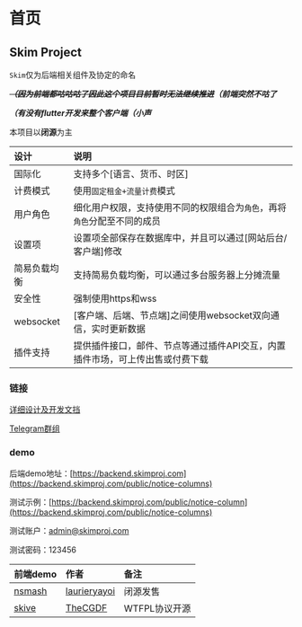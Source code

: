 # 首页

## Skim Project
`Skim`仅为后端相关组件及协定的命名

~~_**（因为前端都咕咕咕了因此这个项目目前暂时无法继续推进**_~~_**（前端突然不咕了**_

_**（有没有flutter开发来整个客户端（小声**_

本项目以**闭源**为主

| 设计 | 说明 |
| :- | :- |
| 国际化 | 支持多个\[语言、货币、时区\] |
| 计费模式 | 使用`固定租金+流量计费`模式 |
| 用户角色 | 细化用户权限，支持使用不同的权限组合为`角色`，再将`角色`分配至不同的成员 |
| 设置项 | 设置项全部保存在数据库中，并且可以通过\[网站后台/客户端\]修改 |
| 简易负载均衡 | 支持简易负载均衡，可以通过多台服务器上分摊流量 |
| 安全性 | 强制使用https和wss |
| websocket | \[客户端、后端、节点端\]之间使用websocket双向通信，实时更新数据 |
| 插件支持 | 提供插件接口，邮件、节点等通过插件API交互，内置插件市场，可上传出售或付费下载 |
### 链接
[详细设计及开发文挡](https://book.skimproj.com/)

[Telegram群组](https://t.me/joinchat/GvbhTwuCJpv4OGHGlPCHnQ)
### demo
后端demo地址：[https://backend.skimproj.com](https://backend.skimproj.com/public/notice-columns)

测试示例：[https://backend.skimproj.com/public/notice-column](https://backend.skimproj.com/public/notice-columns)

测试账户：admin@skimproj.com

测试密码：123456

| 前端demo | 作者 | 备注 |
| :- | :- | :-
| [nsmash](https://nsmashtest.kokoharu.club/#/) | [laurieryayoi](https://github.com/laurieryayoi) | 闭源发售
| [skive](https://github.com/TheCGDF/skive) | [TheCGDF](https://github.com/TheCGDF/skive) | WTFPL协议开源

